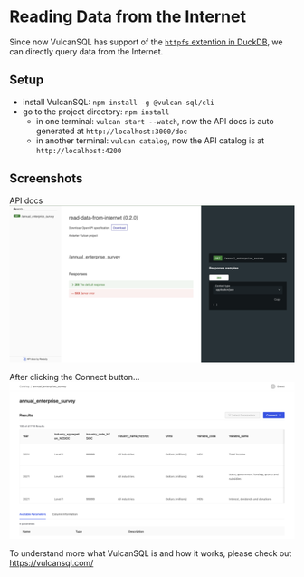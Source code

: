 # Reading Data from the Internet

Since now VulcanSQL has support of the [`httpfs` extention in DuckDB](https://duckdb.org/docs/extensions/httpfs.html), we can directly query data from the Internet.

## Setup

- install VulcanSQL: `npm install -g @vulcan-sql/cli`
- go to the project directory: `npm install`
    - in one terminal: `vulcan start --watch`, now the API docs is auto generated at `http://localhost:3000/doc`
    - in another terminal: `vulcan catalog`, now the API catalog is at `http://localhost:4200`

## Screenshots

API docs
![Alt text](image-1.png)

After clicking the Connect button...
![API Catalog](image.png)

To understand more what VulcanSQL is and how it works, please check out https://vulcansql.com/